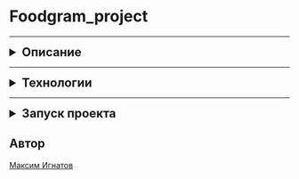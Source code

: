 # Foodgram_project

***
<details>
    <summary style="font-size: 16pt; font-weight: bold">Описание</summary>

Foodgram: сайт, на котором пользователи могут публиковать рецепты,
добавлять чужие рецепты в избранное и подписываться на публикации других авторов. 
Сервис «Список покупок» позволит пользователям создавать список продуктов, 
которые нужно купить для приготовления выбранных блюд.

Проект использует базу данных PostgreSQL. Проект запускается в трёх контейнерах 
(nginx, PostgreSQL и Django) (контейнер frontend используется лишь для подготовки файлов) 
через docker-compose на сервере. Образ с проектом загружается на Docker Hub.
</details>

***
<details>
    <summary style="font-size: 16pt; font-weight: bold">Технологии</summary>

![Python](https://img.shields.io/badge/python-3670A0?style=for-the-badge&logo=python&logoColor=ffdd54)
![Django](https://img.shields.io/badge/django-%23092E20.svg?style=for-the-badge&logo=django&logoColor=bal)
![DjangoREST](https://img.shields.io/badge/DJANGO-REST-ff1709?style=for-the-badge&logo=django&logoColor=white&color=ff1709&labelColor=gray)
![Postgres](https://img.shields.io/badge/postgres-%23316192.svg?style=for-the-badge&logo=postgresql&logoColor=white)
![Nginx](https://img.shields.io/badge/nginx-%23009639.svg?style=for-the-badge&logo=nginx&logoColor=white)
![Gunicorn](https://img.shields.io/badge/gunicorn-%298729.svg?style=for-the-badge&logo=gunicorn&logoColor=white)
![Docker](https://img.shields.io/badge/docker-%230db7ed.svg?style=for-the-badge&logo=docker&logoColor=white)

</details>

***
<details>
    <summary style="font-size: 16pt; font-weight: bold">Запуск проекта</summary>

1. Скачайте на свою машину репозиторий с помощи команды:
   ```git clone https://github.com/Maxon57/foodgram-project-react.git```
2. Перейдите в директорию ./infra с помощи команды:
    ```cd infra```
3. Создайте файл .env и в нем пропишите:
    ```
    DB_ENGINE=django.db.backends.postgresql
    DB_NAME=<Имя БД>
    POSTGRES_USER=<Имя пользователя>
    POSTGRES_PASSWORD=<Пароль>
    DB_HOST=<Хост>
    DB_PORT=<Порт>
   ```
4. Выполните команду для создания и запуска контейнеров.
    ```
   docker compose up -d --build
   ```
5. В контейнере foodgram_backend выполните миграции, создайте суперпользователя и соберите статику.
    ```
    docker compose exec foodgram_backend python manage.py migrate
    docker compose exec foodgram_backend python manage.py createsuperuser
    docker compose exec foodgram_backend python manage.py collectstatic --no-input 
   ```
6. Загрузите в бд ингредиенты и теги командой ниже.
    ```
    docker compose exec foodgram_backend python test_data.py
   ```
7. Ниже представлены доступные адреса проекта:
   
    * http://localhost/ - главная страница сайта;
    * http://localhost/admin/ - админ панель;
    * http://localhost/api/docs/ - документация к API

> P.S. Возможно, что сайт временно не работает. Для этого свяжись со мной, чтобы я включил сервер

</details>

## Автор
[Максим Игнатов](https://github.com/Maxon57)